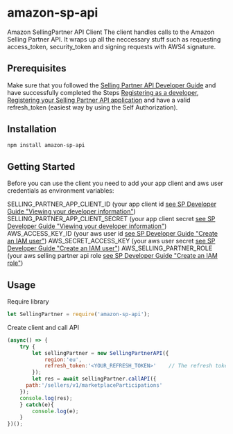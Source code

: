 # amazon-sp-api
Amazon SellingPartner API Client
The client handles calls to the Amazon Selling Partner API. It wraps up all the neccessary stuff such as requesting access_token, security_token and signing requests with AWS4 signature.

## Prerequisites
Make sure that you followed the [Selling Partner API Developer Guide](https://github.com/amzn/selling-partner-api-docs/blob/main/guides/developer-guide/SellingPartnerApiDeveloperGuide.md) and have successfully completed the Steps [Registering as a developer](https://github.com/amzn/selling-partner-api-docs/blob/main/guides/developer-guide/SellingPartnerApiDeveloperGuide.md#registering-as-a-developer), [Registering your Selling Partner API application](https://github.com/amzn/selling-partner-api-docs/blob/main/guides/developer-guide/SellingPartnerApiDeveloperGuide.md#registering-your-selling-partner-api-application) and have a valid refresh_token (easiest way by using the Self Authorization).

## Installation
```bash
npm install amazon-sp-api
```

## Getting Started
Before you can use the client you need to add your app client and aws user credentials as environment variables:

SELLING_PARTNER_APP_CLIENT_ID (your app client id [see SP Developer Guide "Viewing your developer information"](https://github.com/amzn/selling-partner-api-docs/blob/main/guides/developer-guide/SellingPartnerApiDeveloperGuide.md#viewing-your-developer-information))
SELLING_PARTNER_APP_CLIENT_SECRET (your app client secret [see SP Developer Guide "Viewing your developer information"](https://github.com/amzn/selling-partner-api-docs/blob/main/guides/developer-guide/SellingPartnerApiDeveloperGuide.md#viewing-your-developer-information))
AWS_ACCESS_KEY_ID (your aws user id [see SP Developer Guide "Create an IAM user"](https://github.com/amzn/selling-partner-api-docs/blob/main/guides/developer-guide/SellingPartnerApiDeveloperGuide.md#step-2-create-an-iam-user))
AWS_SECRET_ACCESS_KEY (your aws user secret [see SP Developer Guide "Create an IAM user"](https://github.com/amzn/selling-partner-api-docs/blob/main/guides/developer-guide/SellingPartnerApiDeveloperGuide.md#step-2-create-an-iam-user))
AWS_SELLING_PARTNER_ROLE (your aws selling partner api role [see SP Developer Guide "Create an IAM role"](https://github.com/amzn/selling-partner-api-docs/blob/main/guides/developer-guide/SellingPartnerApiDeveloperGuide.md#step-4-create-an-iam-role))

## Usage
Require library
```javascript
let SellingPartner = require('amazon-sp-api');
```

Create client and call API
```javascript
(async() => {
	try {
		let sellingPartner = new SellingPartnerAPI({
			region:'eu', 												// The region of the selling partner API endpoint ("eu", "na" or "fe")
			refresh_token:'<YOUR_REFRESH_TOKEN>'	// The refresh token of your app user
		});
		let res = await sellingPartner.callAPI({
      path:'/sellers/v1/marketplaceParticipations'
    });
    console.log(res);
	} catch(e){
		console.log(e);
	}
})();
```